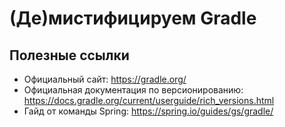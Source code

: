 # (Де)мистифицируем Gradle

## Полезные ссылки
* Официальный сайт: https://gradle.org/
* Официальная документация по версионированию: https://docs.gradle.org/current/userguide/rich_versions.html
* Гайд от команды Spring: https://spring.io/guides/gs/gradle/